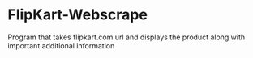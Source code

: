 # FlipKart-Webscrape
Program that takes flipkart.com url and displays the product along with important additional information
